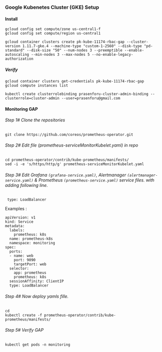 ### Google Kubenetes Cluster (GKE) Setup

#### Install

```
gcloud config set compute/zone us-central1-f
gcloud config set compute/region us-central1

gcloud container clusters create pk-kube-11174-rbac-gap --cluster-version 1.11.7-gke.4 --machine-type "custom-1-2560" --disk-type "pd-standard" --disk-size "50" --num-nodes 3 --preemptible --enable-autoscaling --min-nodes 3 --max-nodes 5 --no-enable-legacy-authorization
```

##### Verify

```
gcloud container clusters get-credentials pk-kube-11174-rbac-gap
gcloud compute instances list

kubectl create clusterrolebinding prasenforu-cluster-admin-binding --clusterrole=cluster-admin --user=prasenforu@gmail.com
```


#### Monitoring GAP

###### Step 1# Clone the repositories

```git clone https://github.com/coreos/prometheus-operator.git```

###### Step 2# Edit file (prometheus-serviceMonitorKubelet.yaml) in repo

```
cd prometheus-operator/contrib/kube-prometheus/manifests/
sed -i -e 's/https/http/g' prometheus-serviceMonitorKubelet.yaml
```

###### Step 3# Edit Grafana ```(grafana-service.yaml)```, Alertmanager ```(alertmanager-service.yaml)``` & Prometheus ```(prometheus-service.yaml)``` service files. with adding following line.

``` type: LoadBalancer```

Examples :

```
apiVersion: v1
kind: Service
metadata:
  labels:
    prometheus: k8s
  name: prometheus-k8s
  namespace: monitoring
spec:
  ports:
  - name: web
    port: 9090
    targetPort: web
  selector:
    app: prometheus
    prometheus: k8s
  sessionAffinity: ClientIP
  type: LoadBalancer
```

###### Step 4# Now deploy yamls fille.

```
cd
kubectl create -f prometheus-operator/contrib/kube-prometheus/manifests/
```

###### Step 5# Verify GAP
```kubectl get pods -n monitoring```

